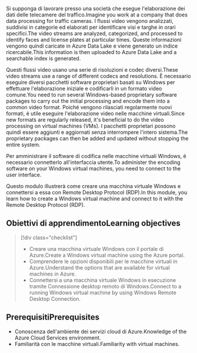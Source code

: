 <span data-ttu-id="7b306-101">Si supponga di lavorare presso una società che esegue l'elaborazione dei dati delle telecamere del traffico.</span><span class="sxs-lookup"><span data-stu-id="7b306-101">Imagine you work at a company that does data processing for traffic cameras.</span></span> <span data-ttu-id="7b306-102">I flussi video vengono analizzati, suddivisi in categorie ed elaborati per identificare visi e targhe in orari specifici.</span><span class="sxs-lookup"><span data-stu-id="7b306-102">The video streams are analyzed, categorized, and processed to identify faces and license plates at particular times.</span></span> <span data-ttu-id="7b306-103">Queste informazioni vengono quindi caricate in Azure Data Lake e viene generato un indice ricercabile.</span><span class="sxs-lookup"><span data-stu-id="7b306-103">This information is then uploaded to Azure Data Lake and a searchable index is generated.</span></span>

<span data-ttu-id="7b306-104">Questi flussi video usano una serie di risoluzioni e codec diversi.</span><span class="sxs-lookup"><span data-stu-id="7b306-104">These video streams use a range of different codecs and resolutions.</span></span> <span data-ttu-id="7b306-105">È necessario eseguire diversi pacchetti software proprietari basati su Windows per effettuare l'elaborazione iniziale e codificarli in un formato video comune.</span><span class="sxs-lookup"><span data-stu-id="7b306-105">You need to run several Windows-based proprietary software packages to carry out the initial processing and encode them into a common video format.</span></span> <span data-ttu-id="7b306-106">Poiché vengono rilasciati regolarmente nuovi formati, è utile eseguire l'elaborazione video nelle macchine virtuali.</span><span class="sxs-lookup"><span data-stu-id="7b306-106">Since new formats are regularly released, it's beneficial to do the video processing on virtual machines (VMs).</span></span> <span data-ttu-id="7b306-107">I pacchetti proprietari possono quindi essere aggiunti e aggiornati senza interrompere l'intero sistema.</span><span class="sxs-lookup"><span data-stu-id="7b306-107">The proprietary packages can then be added and updated without stopping the entire system.</span></span>

<span data-ttu-id="7b306-108">Per amministrare il software di codifica nelle macchine virtuali Windows, è necessario connetterlo all'interfaccia utente.</span><span class="sxs-lookup"><span data-stu-id="7b306-108">To administer the encoding software on your Windows virtual machines, you need to connect to the user interface.</span></span>

<span data-ttu-id="7b306-109">Questo modulo illustrerà come creare una macchina virtuale Windows e connettersi a essa con Remote Desktop Protocol (RDP).</span><span class="sxs-lookup"><span data-stu-id="7b306-109">In this module, you learn how to create a Windows virtual machine and connect to it with the Remote Desktop Protocol (RDP).</span></span>

## <a name="learning-objectives"></a><span data-ttu-id="7b306-110">Obiettivi di apprendimento</span><span class="sxs-lookup"><span data-stu-id="7b306-110">Learning objectives</span></span>
> [!div class="checklist"]
> * <span data-ttu-id="7b306-111">Creare una macchina virtuale Windows con il portale di Azure.</span><span class="sxs-lookup"><span data-stu-id="7b306-111">Create a Windows virtual machine using the Azure portal.</span></span>
> * <span data-ttu-id="7b306-112">Comprendere le opzioni disponibili per le macchine virtuali in Azure.</span><span class="sxs-lookup"><span data-stu-id="7b306-112">Understand the options that are available for virtual machines in Azure.</span></span>
> * <span data-ttu-id="7b306-113">Connettersi a una macchina virtuale Windows in esecuzione tramite Connessione desktop remoto di Windows.</span><span class="sxs-lookup"><span data-stu-id="7b306-113">Connect to a running Windows virtual machine by using Windows Remote Desktop Connection.</span></span>

## <a name="prerequisites"></a><span data-ttu-id="7b306-114">Prerequisiti</span><span class="sxs-lookup"><span data-stu-id="7b306-114">Prerequisites</span></span>

- <span data-ttu-id="7b306-115">Conoscenza dell'ambiente dei servizi cloud di Azure.</span><span class="sxs-lookup"><span data-stu-id="7b306-115">Knowledge of the Azure Cloud Services environment.</span></span>
- <span data-ttu-id="7b306-116">Familiarità con le macchine virtuali.</span><span class="sxs-lookup"><span data-stu-id="7b306-116">Familiarity with virtual machines.</span></span>
